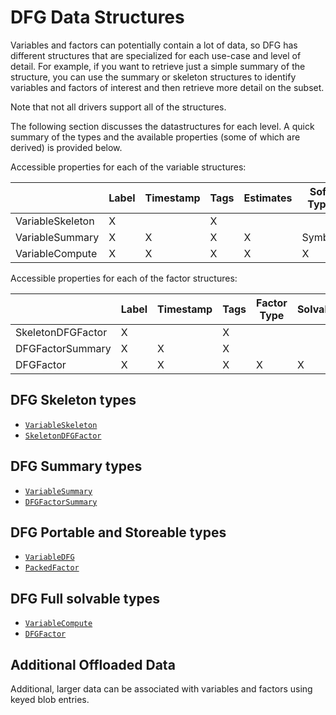 # DFG Data Structures

Variables and factors can potentially contain a lot of data, so DFG has
different structures that are specialized for each use-case and level of detail.
For example, if you  want to retrieve just a simple summary of the structure,
you can use the summary or skeleton structures to identify variables and factors
of interest and then retrieve more detail on the subset.

Note that not all drivers support all of the structures.

The following section discusses the datastructures for each level. A quick
summary of the types and the available properties (some of which are derived) is provided below.

Accessible properties for each of the variable structures:

|                     | Label | Timestamp | Tags | Estimates | Soft Type | Solvable | Solver Data | Metadata | Blob Entries |
|---------------------|-------|-----------|------|-----------|-----------|----------|-------------|----------|--------------|
| VariableSkeleton | X     |           | X    |           |           |          |             |          |              |
| VariableSummary  | X     | X         | X    | X         | Symbol    |          |             |          | X            |
| VariableCompute         | X     | X         | X    | X         | X         | X        | X           | X        | X            |

Accessible properties for each of the factor structures:

|                   | Label | Timestamp | Tags | Factor Type | Solvable | Solver Data |
|-------------------|-------|-----------|------|-------------|----------|-------------|
| SkeletonDFGFactor | X     |           | X    |             |          |             |
| DFGFactorSummary  | X     | X         | X    |             |          |             |
| DFGFactor         | X     | X         | X    | X           | X        | X           |

## DFG Skeleton types

- [`VariableSkeleton`](@ref)
- [`SkeletonDFGFactor`](@ref)

## DFG Summary types

- [`VariableSummary`](@ref)
- [`DFGFactorSummary`](@ref)

## DFG Portable and Storeable types

- [`VariableDFG`](@ref)
- [`PackedFactor`](@ref)

## DFG Full solvable types

- [`VariableCompute`](@ref)
- [`DFGFactor`](@ref)

## Additional Offloaded Data

Additional, larger data can be associated with variables and factors using keyed blob entries.  
